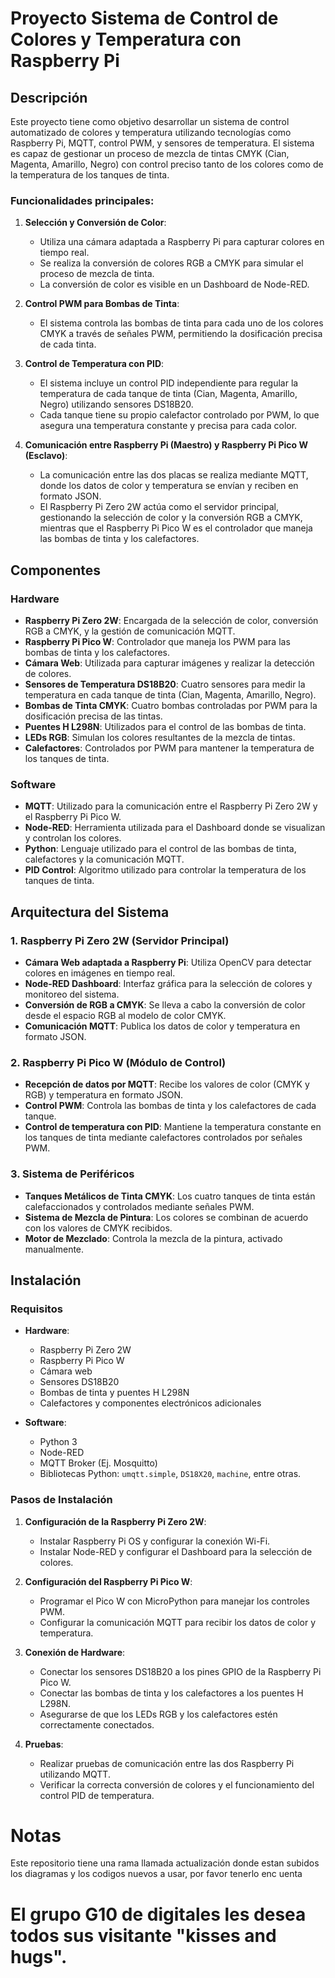 # Proyecto Sistema de Control de Colores y Temperatura con Raspberry Pi

## Descripción

Este proyecto tiene como objetivo desarrollar un sistema de control automatizado de colores y temperatura utilizando tecnologías como Raspberry Pi, MQTT, control PWM, y sensores de temperatura. El sistema es capaz de gestionar un proceso de mezcla de tintas CMYK (Cian, Magenta, Amarillo, Negro) con control preciso tanto de los colores como de la temperatura de los tanques de tinta.

### Funcionalidades principales:
1. **Selección y Conversión de Color**: 
   - Utiliza una cámara adaptada a Raspberry Pi para capturar colores en tiempo real.
   - Se realiza la conversión de colores RGB a CMYK para simular el proceso de mezcla de tinta.
   - La conversión de color es visible en un Dashboard de Node-RED.
   
2. **Control PWM para Bombas de Tinta**:
   - El sistema controla las bombas de tinta para cada uno de los colores CMYK a través de señales PWM, permitiendo la dosificación precisa de cada tinta.
   
3. **Control de Temperatura con PID**:
   - El sistema incluye un control PID independiente para regular la temperatura de cada tanque de tinta (Cian, Magenta, Amarillo, Negro) utilizando sensores DS18B20.
   - Cada tanque tiene su propio calefactor controlado por PWM, lo que asegura una temperatura constante y precisa para cada color.
   
4. **Comunicación entre Raspberry Pi (Maestro) y Raspberry Pi Pico W (Esclavo)**:
   - La comunicación entre las dos placas se realiza mediante MQTT, donde los datos de color y temperatura se envían y reciben en formato JSON.
   - El Raspberry Pi Zero 2W actúa como el servidor principal, gestionando la selección de color y la conversión RGB a CMYK, mientras que el Raspberry Pi Pico W es el controlador que maneja las bombas de tinta y los calefactores.

## Componentes

### Hardware
- **Raspberry Pi Zero 2W**: Encargada de la selección de color, conversión RGB a CMYK, y la gestión de comunicación MQTT.
- **Raspberry Pi Pico W**: Controlador que maneja los PWM para las bombas de tinta y los calefactores.
- **Cámara Web**: Utilizada para capturar imágenes y realizar la detección de colores.
- **Sensores de Temperatura DS18B20**: Cuatro sensores para medir la temperatura en cada tanque de tinta (Cian, Magenta, Amarillo, Negro).
- **Bombas de Tinta CMYK**: Cuatro bombas controladas por PWM para la dosificación precisa de las tintas.
- **Puentes H L298N**: Utilizados para el control de las bombas de tinta.
- **LEDs RGB**: Simulan los colores resultantes de la mezcla de tintas.
- **Calefactores**: Controlados por PWM para mantener la temperatura de los tanques de tinta.

### Software
- **MQTT**: Utilizado para la comunicación entre el Raspberry Pi Zero 2W y el Raspberry Pi Pico W.
- **Node-RED**: Herramienta utilizada para el Dashboard donde se visualizan y controlan los colores.
- **Python**: Lenguaje utilizado para el control de las bombas de tinta, calefactores y la comunicación MQTT.
- **PID Control**: Algoritmo utilizado para controlar la temperatura de los tanques de tinta.

## Arquitectura del Sistema

### 1. **Raspberry Pi Zero 2W (Servidor Principal)**
- **Cámara Web adaptada a Raspberry Pi**: Utiliza OpenCV para detectar colores en imágenes en tiempo real.
- **Node-RED Dashboard**: Interfaz gráfica para la selección de colores y monitoreo del sistema.
- **Conversión de RGB a CMYK**: Se lleva a cabo la conversión de color desde el espacio RGB al modelo de color CMYK.
- **Comunicación MQTT**: Publica los datos de color y temperatura en formato JSON.

### 2. **Raspberry Pi Pico W (Módulo de Control)**
- **Recepción de datos por MQTT**: Recibe los valores de color (CMYK y RGB) y temperatura en formato JSON.
- **Control PWM**: Controla las bombas de tinta y los calefactores de cada tanque.
- **Control de temperatura con PID**: Mantiene la temperatura constante en los tanques de tinta mediante calefactores controlados por señales PWM.
  
### 3. **Sistema de Periféricos**
- **Tanques Metálicos de Tinta CMYK**: Los cuatro tanques de tinta están calefaccionados y controlados mediante señales PWM.
- **Sistema de Mezcla de Pintura**: Los colores se combinan de acuerdo con los valores de CMYK recibidos.
- **Motor de Mezclado**: Controla la mezcla de la pintura, activado manualmente.

## Instalación

### Requisitos
- **Hardware**:
  - Raspberry Pi Zero 2W
  - Raspberry Pi Pico W
  - Cámara web
  - Sensores DS18B20
  - Bombas de tinta y puentes H L298N
  - Calefactores y componentes electrónicos adicionales
  
- **Software**:
  - Python 3
  - Node-RED
  - MQTT Broker (Ej. Mosquitto)
  - Bibliotecas Python: `umqtt.simple`, `DS18X20`, `machine`, entre otras.

### Pasos de Instalación
1. **Configuración de la Raspberry Pi Zero 2W**:
   - Instalar Raspberry Pi OS y configurar la conexión Wi-Fi.
   - Instalar Node-RED y configurar el Dashboard para la selección de colores.

2. **Configuración del Raspberry Pi Pico W**:
   - Programar el Pico W con MicroPython para manejar los controles PWM.
   - Configurar la comunicación MQTT para recibir los datos de color y temperatura.

3. **Conexión de Hardware**:
   - Conectar los sensores DS18B20 a los pines GPIO de la Raspberry Pi Pico W.
   - Conectar las bombas de tinta y los calefactores a los puentes H L298N.
   - Asegurarse de que los LEDs RGB y los calefactores estén correctamente conectados.

4. **Pruebas**:
   - Realizar pruebas de comunicación entre las dos Raspberry Pi utilizando MQTT.
   - Verificar la correcta conversión de colores y el funcionamiento del control PID de temperatura.


# Notas
Este repositorio tiene una rama llamada actualización donde estan subidos los diagramas y los codigos nuevos a usar, por favor tenerlo enc uenta

# El grupo G10 de digitales les desea todos sus visitante "kisses and hugs".
